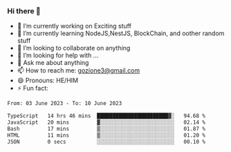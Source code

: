 ### Hi there 👋

<!--
**charlieScript/charlieScript** is a ✨ _special_ ✨ repository because its `README.md` (this file) appears on your GitHub profile.

Here are some ideas to get you started: -->

- 🔭 I’m currently working on Exciting stuff
- 🌱 I’m currently learning NodeJS,NestJS, BlockChain, and oother random stuff
- 👯 I’m looking to collaborate on anything
- 🤔 I’m looking for help with ...
- 💬 Ask me about anything
- 📫 How to reach me: gozione3@gmail.com
- 😄 Pronouns: HE/HIM
- ⚡ Fun fact: 
<!--START_SECTION:waka-->

```txt
From: 03 June 2023 - To: 10 June 2023

TypeScript   14 hrs 46 mins  ███████████████████████▓░   94.68 %
JavaScript   20 mins         ▓░░░░░░░░░░░░░░░░░░░░░░░░   02.14 %
Bash         17 mins         ▒░░░░░░░░░░░░░░░░░░░░░░░░   01.87 %
HTML         11 mins         ▒░░░░░░░░░░░░░░░░░░░░░░░░   01.20 %
JSON         0 secs          ░░░░░░░░░░░░░░░░░░░░░░░░░   00.10 %
```

<!--END_SECTION:waka-->
